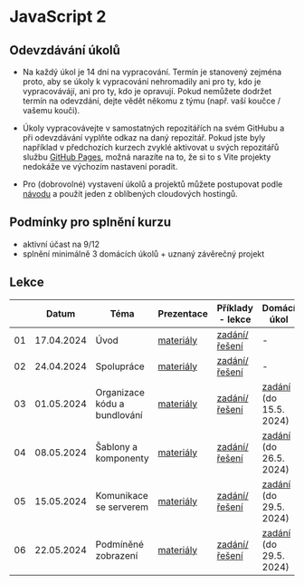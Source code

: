 # JavaScript 2

## Odevzdávání úkolů

* Na každý úkol je 14 dní na vypracování. Termín je stanovený zejména proto, aby se úkoly k vypracování nehromadily ani pro ty, kdo je vypracovávájí, ani pro ty, kdo je opravují. Pokud nemůžete dodržet termín na odevzdání, dejte vědět někomu z týmu (např. vaší koučce / vašemu kouči).

* Úkoly vypracovávejte v samostatných repozitářích na svém GitHubu a při odevzdávání vyplňte odkaz na daný repozitář. Pokud jste byly například v předchozích kurzech zvyklé aktivovat u svých repozitářů službu [GitHub Pages](https://pages.github.com), možná narazíte na to, že si to s Vite projekty nedokáže ve výchozím nastavení poradit.

* Pro (dobrovolné) vystavení úkolů a projektů můžete postupovat podle [návodu](./solution/webhosting.md) a použít jeden z oblíbených cloudových hostingů.

## Podmínky pro splnění kurzu

- aktivní účast na 9/12
- splnění minimálně 3 domácích úkolů + uznaný závěrečný projekt


## Lekce

|    | Datum     | Téma             | Prezentace                                                           | Příklady - lekce        | Domácí úkol
| -- | --------- | ---------------- | -------------------------------------------------------------------- | ------------- | -------------
| 01  | 17.04.2024 | Úvod | [materiály](https://kodim.cz/czechitas/js2/lekce/opakovani/rodna-cisla) | [zadání/řešení](./solution/lekce-01.md) | -
| 02  | 24.04.2024 | Spolupráce | [materiály](https://kodim.cz/czechitas/js2/lekce/spoluprace/jedna-vetev) | [zadání/řešení](./solution/lekce-02.md) | -
| 03  | 01.05.2024 | Organizace kódu a bundlování | [materiály](https://kodim.cz/czechitas/js2/lekce/organizace-bundle/import-export) | [zadání/řešení](./solution/lekce-03.md) | [zadání](./solution/DU-1.md) (do 15.5. 2024)
| 04  | 08.05.2024 | Šablony a komponenty | [materiály](https://kodim.cz/czechitas/js2/lekce/sablony-komponenty/sablonovaci-systemy) | [zadání/řešení](./solution/lekce-04.md) | [zadání](./solution/DU-2.md) (do 26.5. 2024)
| 05  | 15.05.2024 | Komunikace se serverem | [materiály](https://kodim.cz/czechitas/js2/lekce/server-komunikace/klient-server) | [zadání/řešení](./solution/lekce-05.md) | [zadání](./solution/DU-3.md) (do 29.5. 2024)
| 06  | 22.05.2024 | Podmíněné zobrazení | [materiály](https://kodim.cz/czechitas/js2/lekce/podminene-zobrazeni/predavani-hodnot) | [zadání/řešení](./solution/lekce-06.md) | [zadání](./solution/DU-4.md) (do 29.5. 2024)